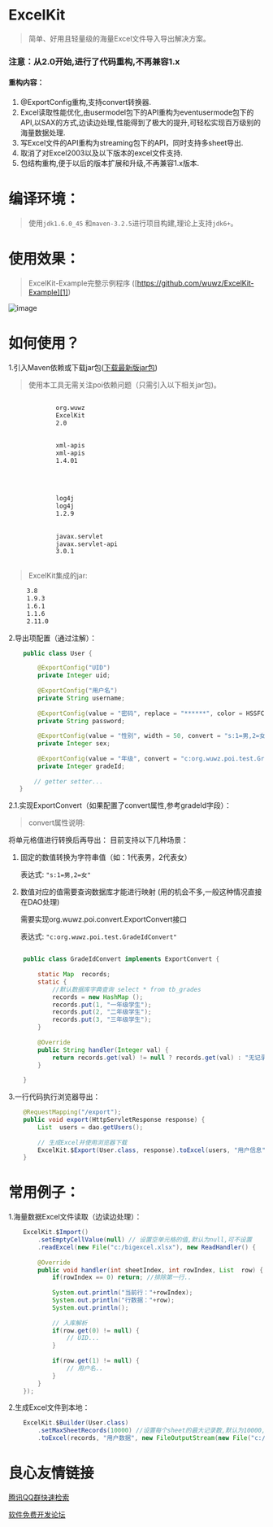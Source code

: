 # ExcelKit

> 简单、好用且轻量级的海量Excel文件导入导出解决方案。

### 注意：从2.0开始,进行了代码重构,不再兼容1.x

#### 重构内容：
1. @ExportConfig重构,支持convert转换器.
2. Excel读取性能优化,由usermodel包下的API重构为eventusermode包下的API,以SAX的方式,边读边处理,性能得到了极大的提升,可轻松实现百万级别的海量数据处理.
3. 写Excel文件的API重构为streaming包下的API，同时支持多sheet导出.
4. 取消了对Excel2003以及以下版本的excel文件支持.
5. 包结构重构,便于以后的版本扩展和升级,不再兼容1.x版本.


# 编译环境：
> 使用``` jdk1.6.0_45 ``` 和```maven-3.2.5```进行项目构建,理论上支持```jdk6+```。

# 使用效果：
> ExcelKit-Example完整示例程序 ([https://github.com/wuwz/ExcelKit-Example][1])

![image](https://raw.githubusercontent.com/wuwz/ExcelKit-Example/master/example.gif)

# 如何使用？


1.引入Maven依赖或下载jar包([下载最新版jar包][2])

> 使用本工具无需关注poi依赖问题（只需引入以下相关jar包)。

``` xml
		 
			 org.wuwz 
			 ExcelKit 
			 2.0 
		 
		 
			 xml-apis 
			 xml-apis 
			 1.4.01 
		 
		
		 
		 
			 log4j 
			 log4j 
			 1.2.9 
		 
		 
			 javax.servlet 
			 javax.servlet-api 
			 3.0.1 
		 
```

> ExcelKit集成的jar:
``` xml
	 3.8 
	 1.9.3 
	 1.6.1 
	 1.1.6 
	 2.11.0 
```

       

2.导出项配置（通过注解）：
 
``` java
	public class User {

    	@ExportConfig("UID")
		private Integer uid;
	
		@ExportConfig("用户名")
		private String username;
	
		@ExportConfig(value = "密码", replace = "******", color = HSSFColor.RED.index)
		private String password;
	
		@ExportConfig(value = "性别", width = 50, convert = "s:1=男,2=女")
		private Integer sex;
	
		@ExportConfig(value = "年级", convert = "c:org.wuwz.poi.test.GradeIdConvert")
		private Integer gradeId;
        
       // getter setter...
   }
```

2.1.实现ExportConvert（如果配置了convert属性,参考gradeId字段）：

> convert属性说明:

将单元格值进行转换后再导出：
目前支持以下几种场景：

1. 固定的数值转换为字符串值（如：1代表男，2代表女）

	表达式: ```"s:1=男,2=女"```
	
	
2. 数值对应的值需要查询数据库才能进行映射 (用的机会不多,一般这种情况直接在DAO处理)

   需要实现org.wuwz.poi.convert.ExportConvert接口
   
   表达式: ```"c:org.wuwz.poi.test.GradeIdConvert"```
	

``` java

	public class GradeIdConvert implements ExportConvert {
		
		static Map  records;
		static {
			//默认数据库字典查询 select * from tb_grades
			records = new HashMap ();
			records.put(1, "一年级学生");
			records.put(2, "二年级学生");
			records.put(3, "三年级学生");
		}
	
		@Override
		public String handler(Integer val) {
			return records.get(val) != null ? records.get(val) : "无记录";
		}
	
	}
```

        

3.一行代码执行浏览器导出：

``` java
	@RequestMapping("/export");
	public void export(HttpServletResponse response) {
		List  users = dao.getUsers();
		
		// 生成Excel并使用浏览器下载
		ExcelKit.$Export(User.class, response).toExcel(users, "用户信息");
	}
```

		

	

# 常用例子：

1.海量数据Excel文件读取（边读边处理）：

	

``` java
	ExcelKit.$Import()
		.setEmptyCellValue(null) // 设置空单元格的值,默认为null,可不设置
		.readExcel(new File("c:/bigexcel.xlsx"), new ReadHandler() {
		
		@Override
		public void handler(int sheetIndex, int rowIndex, List  row) {
			if(rowIndex == 0) return; //排除第一行..
			
			System.out.println("当前行："+rowIndex);
			System.out.println("行数据："+row);
			System.out.println();
			
			// 入库解析
			if(row.get(0) != null) {
				// UID...
			} 
			
			if(row.get(1) != null) {
				// 用户名..
			}
		}
	});
```


 

2.生成Excel文件到本地：
 

``` java
	ExcelKit.$Builder(User.class)
		.setMaxSheetRecords(10000) //设置每个sheet的最大记录数,默认为10000,可不设置
		.toExcel(records, "用户数据", new FileOutputStream(new File("c:/test001.xlsx")));
```
	
	

  [1]: https://github.com/wuwz/ExcelKit-Example
  [2]: https://github.com/wuwz/ExcelKit/blob/master/compile-jar/ExcelKit-2.0.jar?raw=true

 # 良心友情链接

[腾讯QQ群快速检索](http://u.720life.cn/s/8cf73f7c)

[软件免费开发论坛](http://u.720life.cn/s/bbb01dc0)
